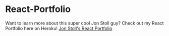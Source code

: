 # React-Portfolio

Want to learn more about this super cool Jon Stoll guy? Check out my React Portfolio here on Heroku! [Jon Stoll's React Portfolio](https://gentle-sands-44527.herokuapp.com/)
